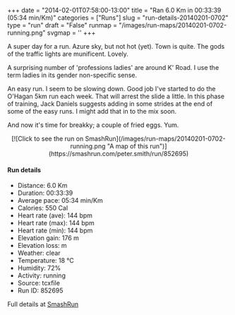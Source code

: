 +++
date = "2014-02-01T07:58:00-13:00"
title = "Ran 6.0 Km in 00:33:39 (05:34 min/Km)"
categories = ["Runs"]
slug = "run-details-20140201-0702"
type = "run"
draft = "False"
runmap = "/images/run-maps/20140201-0702-running.png"
svgmap = '<polyline points="93 47, 99 37, 99 33, 97 31, 87 30, 67 36, 42 56, 37 60, 13 68, 9 69, 2 65, 0 63, 20 50, 24 48, 50 31, 64 38, 86 30, 99 32, 100 34, 98 37, 97 42, 92 49">'
+++

A super day for a run. Azure sky, but not hot (yet). Town is quite. The gods of the traffic lights are munificent. Lovely. 

A surprising number of 'professions ladies' are around K' Road. I use the term ladies in its gender non-specific sense. 

An easy run. I seem to be slowing down. Good job I've started to do the O'Hagan 5km run each week. That will arrest the slide a little. In this phase of training, Jack Daniels suggests adding in some strides at the end of some of the easy runs. I might add that in to the mix soon. 

And now it's time for breakky; a couple of fried eggs. Yum. 



<!--more-->

<center>
[![Click to see the run on SmashRun](/images/run-maps/20140201-0702-running.png "A map of this run")](https://smashrun.com/peter.smith/run/852695)
</center>

#### Run details

* Distance: 6.0 Km
* Duration: 00:33:39
* Average pace: 05:34 min/Km
* Calories: 550 Cal
* Heart rate (ave): 144 bpm
* Heart rate (max): 144 bpm
* Heart rate (min): 144 bpm
* Elevation gain: 176 m
* Elevation loss:  m
* Weather: clear
* Temperature: 18 &deg;C
* Humidity: 72%
* Activity: running
* Source: tcxfile
* Run ID: 852695

Full details at [SmashRun](https://smashrun.com/peter.smith/run/852695)